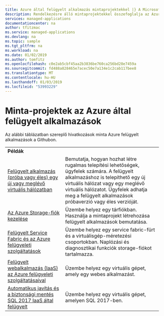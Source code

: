 ```yaml
---
title: Azure által felügyelt alkalmazás mintaprojektekkel |} A Microsoft Docs
description: Rendelkezésre álló mintaprojektekkel összefoglalja az Azure által felügyelt alkalmazások
services: managed-applications
documentationcenter: na
author: tfitzmac
ms.service: managed-applications
ms.devlang: na
ms.topic: sample
ms.tgt_pltfrm: na
ms.workload: na
ms.date: 01/02/2019
ms.author: tomfitz
ms.openlocfilehash: c0e2ab5cbf45aa2b3836be760ca256bd28e7459a
ms.sourcegitcommit: fd488a828465e7acec50e7a134e1c2cab117bee8
ms.translationtype: MT
ms.contentlocale: hu-HU
ms.lasthandoff: 01/03/2019
ms.locfileid: "53993229"
---
```

# <a name="sample-projects-for-azure-managed-applications"></a>Minta-projektek az Azure által felügyelt alkalmazások

Az alábbi táblázatban szereplő hivatkozások minta Azure felügyelt alkalmazások a Githubon.

|  |  |
| --- | --- |
| **Példák** | |
| [Felügyelt alkalmazás (próba vagy éles) egy új vagy meglévő virtuális hálózatban](https://github.com/Azure/azure-managedapp-samples/tree/master/samples/201-managed-app-using-existing-vnet) | Bemutatja, hogyan hozhat létre rugalmas telepítési lehetőségek, ügyfelek számára. A felügyelt alkalmazáshoz is telepíthető egy új virtuális hálózat vagy egy meglévő virtuális hálózatot. Ügyfelek adhatja meg a felügyelt alkalmazások próbaverzió vagy éles verzióját. |
| [Az Azure Storage-fiók kezelése](https://github.com/Azure/azure-managedapp-samples/tree/master/samples/201-managed-storage-account) | Üzembe helyez egy tárfiókban. Használja a mintaprojekt létrehozása felügyelt alkalmazások bemutatása. |
| [Felügyelt Service Fabric és az Azure felügyeleti szolgáltatások](https://github.com/Azure/azure-managedapp-samples/tree/master/samples/201-managed-service-fabric) | Üzembe helyez egy service fabric-fürt és a virtuálisgép-méretezési csoportokban. Naplózási és diagnosztikai funkciók storage-fiókot tartalmazza. |
| [Felügyelt webalkalmazás (IaaS) az Azure felügyeleti szolgáltatásaival](https://github.com/Azure/azure-managedapp-samples/tree/master/samples/201-managed-web-app) | Üzembe helyez egy virtuális gépet, amely egy webes alkalmazást. |
| [Automatikus javítás és a biztonsági mentés SQL 2017 IaaS által felügyelt](https://github.com/Azure/azure-managedapp-samples/tree/master/samples/201-managed-sql-iaas) | Üzembe helyez egy virtuális gépet, amelyen SQL 2017-ben. |
